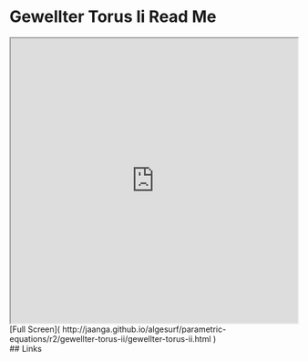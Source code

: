 Gewellter Torus Ii Read Me
===

<iframe src='http://jaanga.github.io/algesurf/parametric-equations/r2/gewellter-torus-ii/gewellter-torus-ii.html' width=100% height=500px >
There is an `iframe` here. It is not visible when viewed on github.com/algesurf. To view, please see 'Project Links' below.
</iframe>
[Full Screen]( http://jaanga.github.io/algesurf/parametric-equations/r2/gewellter-torus-ii/gewellter-torus-ii.html )
<br>
## Links 
<http://www.3d-meier.de/tut3/Seite173.html>  
